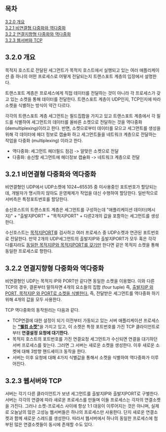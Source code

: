 ## 목차

[3.2.0 개요](#320-개요)</br> [3.2.1 비연결형 다중화와 역다중화](#321-비연결형-다중화와-역다중화)</br> [3.2.2 연결지향형 다중화와 역다중화](#322-연결지향형-다중화와-역다중화)</br> [3.2.3 웹서버와 TCP](#323-웹서버와-TCP)</br>

## 3.2.0 개요

목적지 호스트로 전달된 세그먼트가 목적지 호스트에서 실행되고 있는 여러 애플리케이션 중 하나의 어떤 프로세스로 어떻게 전달되는지 트랜스포트 계층의 입장에서 설명한다.

트랜스포트 계층은 프로세스에게 직접 데이터를 전달하는 것이 아니라 각 프로세스가 갖고 있는 소켓을 통해 데이터를 전달한다. 트랜스포트 계층이 UDP인지, TCP인지에 따라 소켓을 식별하는 방식이 약간 다르다.

각각의 트랜스포트 계층 세그먼트는 필드집합을 가지고 있고 트랜스포트 계층에서 각 필드를 식별하여 세그먼트의 데이터를 올바른 소켓으로 전달하는 것을 역다중화 (demultiplexing)이라고 한다. 반면, 소켓으로부터 데이터를 모으고 세그먼트를 생성을 위해 각 데이터에 헤더 정보로 캡슐화 하고 세그먼트들을 네트워크 계층으로 전달하는 작업을 다중화 (multiplexing) 이라고 한다.

- 역다중화: 세그먼트 헤더필드 점검 -> 알맞은 소켓으로 전달
- 다중화: 송신할 세그먼트에 헤더정보 캡슐화 -> 네트워크 계층으로 전달

## 3.2.1 비연결형 다중화와 역다중화

비연결형인 UDP에서 UDP소켓에 1024~65535 중 미사용중인 포트번호가 할당되는데, 개발자가 명시하지 않아도 운영체제가 작업을 대신 수행하여 할당한다. 일반적으로 서버측은 특정포트번호를 할당한다.

송신호스트의 트랜스포트 계층은 세그먼트를 구성하는데 "애플리케이션 데이터(메시지)" + "출발지PORT" + "목적지PORT" + 다른2개의 값을 포함하는 세그먼트를 생성한다.

수신호스트는 <u>목적지PORT</u>를 검사하고 여러 프로세스 중 UDP소켓과 연관된 포트번호로 전달한다. 만약 2개의 UDP세그먼트의 출발지IP와 출발지PORT가 모두 혹은 각각 다를지라도 <u>동일한 목적지IP와 목적지PORT를 갖기만</u> 한다면 같은 목적지 소켓을 통해 동일한 프로세스로 향한다.

## 3.2.2 연결지향형 다중화와 역다중화

비연결형인 UDP는 목적지 IP와 PORT만 같다면 동일한 소켓을 이용했다. 이와 다른 TCP의 경우, 결론부터 말하자면 4개의 요소들의 집합 (four tuple) 즉, <u>출발지IP 와 PORT, 목적지IP 와 PORT로 소켓을 식별한다.</u> 즉, 전달받은 세그먼트를 역다중화 하기위해 4개의 값을 모두 사용한다.

TCP 역다중화의 동작원리는 다음과 같다.

- TCP연결에 대한 설정이 되기 이전부터 가동되고 있는 서버 애플리케이션 프로세스는 <u>**"웰컴 소켓"**</u>을 가지고 있고, 이 소켓은 특정 포트번호를 가진 TCP 클라이언트로부터 **연결설정 요청에 대기한다.**
- 목적지 호스트의 포트번호를 가진 연결요청 세그먼트가 수신되면 연결을 대기하던 서버 프로세스를 찾는다. 그러면 그 서버는 새로운 소켓을 생성한다. 이후 새로운 소켓에 대해 3방향 핸드셰이크 동작을 한다.
- 서버는 이후 요청에 대해 4가지 식별값을 통해서 소켓을 식별하여 역다중화가 이루어진다.

## 3.2.3 웹서버와 TCP

서버는 각기 다른 클라이언트가 보낸 세그먼트를 출발지IP와 출발지PORT로 구별한다. 서버는 각각의 연결에 따라 새로운 프로세스를 만들며 이들 프로세스는 각자의 연결소켓을 가진다. 그러나 소켓-프로세스 사이에 항상 1:1 대응이 이루어지는 것은 아니며, 실제로 오늘날의 많은 고성능 웹서버들은 하나의 프로세스만 사용한다. 단지 새로운 연결소켓과 함께 새로운 스레드를 생성한다. 따라서 웹서버에서 하나의 동일한 프로세스에 첨부된 많은 연결소켓들이 동시에 존재할 수도 있다.
